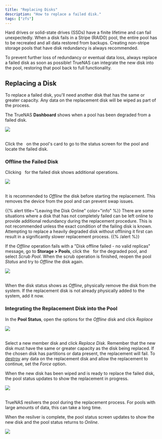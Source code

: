 ```yaml
---
title: "Replacing Disks"
description: "How to replace a failed disk."
tags: ["zfs"]
---
```


Hard drives or solid-state drives (SSDs) have a finite lifetime and can fail unexpectedly.
When a disk fails in a Stripe (RAID0) pool, the entire pool has to be recreated and all data restored from backups.
Creating non-stripe storage pools that have disk redundancy is always recommended.

To prevent further loss of redundancy or eventual data loss, always replace a failed disk as soon as possible!
TrueNAS can integrate the new disk into the pool, restoring that pool back to full functionality.

## Replacing a Disk

To replace a failed disk, you'll need another disk that has the same or greater capacity.
Any data on the replacement disk will be wiped as part of the process.

The TrueNAS **Dashboard** shows when a pool has been degraded from a failed disk.

<img src="/images/pool-degraded.png">
<br><br>

Click the <i class="fas fa-cog" aria-hidden="true" title="Settings"></i>&nbsp; on the pool's card to go to the status screen for the pool and locate the failed disk.

### Offline the Failed Disk

Clicking <i class="fas fa-ellipsis-v" aria-hidden="true" title="Options"></i>&nbsp; for the failed disk shows additional operations.

<img src="/images/failed-drive-options.png">
<br><br>

It is recommended to *Offline* the disk before starting the replacement.
This removes the device from the pool and can prevent swap issues.

{{% alert title="Leaving the Disk Online" color="info" %}}
There are some situations where a disk that has not completely failed can be left online to provide additional redundancy during the replacement procedure.
This is not recommended unless the exact condition of the failing disk is known.
Attempting to replace a heavily degraded disk without offlining it first can result in a significantly slower replacement process.
{{% /alert %}}

If the *Offline* operation fails with a "Disk offline failed - no valid replicas" message, go to **Storage > Pools**, click the <i class="fas fa-cog" aria-hidden="true" title="Settings"></i>&nbsp; for the degraded pool, and select *Scrub Pool*.
When the scrub operation is finished, reopen the pool *Status* and try to *Offline* the disk again.

<img src="/images/disk-offline.png">
<br><br>

When the disk status shows as *Offline*, physically remove the disk from the system.
If the replacement disk is not already physically added to the system, add it now.

### Integrating the Replacement Disk into the Pool

In the **Pool Status**, open the options for the *Offline* disk and click *Replace*

<img src="/images/disk-replace.png">
<br><br>

Select a new member disk and click *Replace Disk*.
Remember that the new disk must have the same or greater capacity as the disk being replaced.
If the chosen disk has partitions or data present, the replacement will fail.
To <ins>destroy</ins> any data on the replacement disk and allow the replacement to continue, set the *Force* option.

When the new disk has been wiped and is ready to replace the failed disk, the pool status updates to show the replacement in progress.

<img src="/images/pool-status-replace.png">
<br><br>

TrueNAS resilvers the pool during the replacement process.
For pools with large amounts of data, this can take a long time.

When the resilver is complete, the pool status screen updates to show the new disk and the pool status returns to *Online*.

<img src="/images/pool-status-replace-complete.png">
<br><br>
